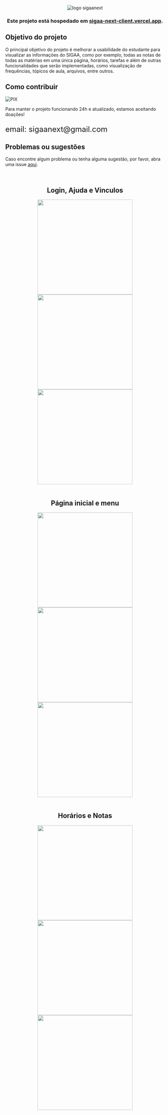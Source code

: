 <div align="center">

![logo sigaanext](docs/images/logo.png)
### Este projeto está hospedado em [sigaa-next-client.vercel.app](https://sigaa-next-client.vercel.app/). <br>
</div>

## Objetivo do projeto

O principal objetivo do projeto é melhorar a usabilidade do estudante para visualizar as informações do SIGAA, como por exemplo, todas as notas de todas as matérias em uma única página, horários, tarefas e além de outras funcionalidades que serão implementadas, como visualização de frequências, tópicos de aula, arquivos, entre outros.
<br>

## Como contribuir

![PIX](https://user-images.githubusercontent.com/33992396/99478349-ff1b1280-2932-11eb-8776-1942bbe1a52a.png)

Para manter o projeto funcionando 24h e atualizado, estamos aceitando doações! 
<p style="font-size: 24px">email: sigaanext@gmail.com</h2>
<br>

## Problemas ou sugestões

Caso encontre algum problema ou tenha alguma sugestão, por favor, abra uma issue [aqui](https://github.com/dduartee/sigaa-next-client/issues/new).



<br>
<div align="center">

<h2>Login, Ajuda e Vinculos</h2>
<img src="docs/images/Login.png" width="300" />
<img src="docs/images/Ajuda.png" width="300" />
<img src="docs/images/Vinculos.png" width="300" />
</div>
<br>
<div align="center">

<h2>Página inicial e menu</h2>
<img src="docs/images/Atividades.png" width="300" />
<img src="docs/images/Matérias.png" width="300" />
<img src="docs/images/Menu.png" width="300" />
</div>

<br>
<div align="center">

<h2>Horários e Notas</h2>
<img src="docs/images/Horários.png" width="300" />
<img src="docs/images/Notas.png" width="300" />
<img src="docs/images/Notas2.png" width="300" />
</div>